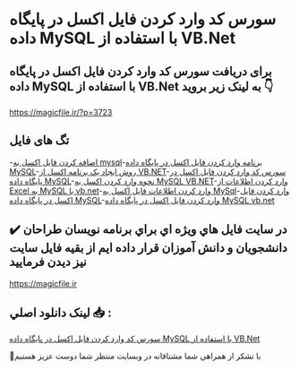 #  سورس کد وارد کردن فایل اکسل در پایگاه داده MySQL با استفاده از VB.Net

## برای دریافت  سورس کد وارد کردن فایل اکسل در پایگاه داده MySQL با استفاده از VB.Net به لینک زیر بروید 👇

https://magicfile.ir/?p=3723

## تگ های فایل

-[اضافه کردن فایل اکسل به mysql](https://magicfile.ir/product/%d9%88%d8%a7%d8%b1%d8%af-%da%a9%d8%b1%d8%af%d9%86-%d9%81%d8%a7%db%8c%d9%84-%d8%a7%da%a9%d8%b3%d9%84-%d8%af%d8%b1-%d9%be%d8%a7%db%8c%da%af%d8%a7%d9%87-%d8%af%d8%a7%d8%af%d9%87-mysql-%d8%a7%d8%b3%d8%aa%d9%81%d8%a7%d8%af%d9%87-vbnet/)-[برنامه وارد کردن فایل اکسل در پایگاه داده MySQL](https://magicfile.ir/product/%d9%88%d8%a7%d8%b1%d8%af-%da%a9%d8%b1%d8%af%d9%86-%d9%81%d8%a7%db%8c%d9%84-%d8%a7%da%a9%d8%b3%d9%84-%d8%af%d8%b1-%d9%be%d8%a7%db%8c%da%af%d8%a7%d9%87-%d8%af%d8%a7%d8%af%d9%87-mysql-%d8%a7%d8%b3%d8%aa%d9%81%d8%a7%d8%af%d9%87-vbnet/)-[روش ایجاد یک برنامه اکسل از VB.NET](https://magicfile.ir/product/%d9%88%d8%a7%d8%b1%d8%af-%da%a9%d8%b1%d8%af%d9%86-%d9%81%d8%a7%db%8c%d9%84-%d8%a7%da%a9%d8%b3%d9%84-%d8%af%d8%b1-%d9%be%d8%a7%db%8c%da%af%d8%a7%d9%87-%d8%af%d8%a7%d8%af%d9%87-mysql-%d8%a7%d8%b3%d8%aa%d9%81%d8%a7%d8%af%d9%87-vbnet/)-[سورس کد وارد کردن فایل اکسل در پایگاه داده MySQL](https://magicfile.ir/product/%d9%88%d8%a7%d8%b1%d8%af-%da%a9%d8%b1%d8%af%d9%86-%d9%81%d8%a7%db%8c%d9%84-%d8%a7%da%a9%d8%b3%d9%84-%d8%af%d8%b1-%d9%be%d8%a7%db%8c%da%af%d8%a7%d9%87-%d8%af%d8%a7%d8%af%d9%87-mysql-%d8%a7%d8%b3%d8%aa%d9%81%d8%a7%d8%af%d9%87-vbnet/)-[نحوه وارد کردن اکسل به MySQL VB.NET](https://magicfile.ir/product/%d9%88%d8%a7%d8%b1%d8%af-%da%a9%d8%b1%d8%af%d9%86-%d9%81%d8%a7%db%8c%d9%84-%d8%a7%da%a9%d8%b3%d9%84-%d8%af%d8%b1-%d9%be%d8%a7%db%8c%da%af%d8%a7%d9%87-%d8%af%d8%a7%d8%af%d9%87-mysql-%d8%a7%d8%b3%d8%aa%d9%81%d8%a7%d8%af%d9%87-vbnet/)-[وارد کردن اطلاعات از Excel به MySQL با vb.net](https://magicfile.ir/product/%d9%88%d8%a7%d8%b1%d8%af-%da%a9%d8%b1%d8%af%d9%86-%d9%81%d8%a7%db%8c%d9%84-%d8%a7%da%a9%d8%b3%d9%84-%d8%af%d8%b1-%d9%be%d8%a7%db%8c%da%af%d8%a7%d9%87-%d8%af%d8%a7%d8%af%d9%87-mysql-%d8%a7%d8%b3%d8%aa%d9%81%d8%a7%d8%af%d9%87-vbnet/)-[وارد کردن اطلاعات فایل اکسل به MySql](https://magicfile.ir/product/%d9%88%d8%a7%d8%b1%d8%af-%da%a9%d8%b1%d8%af%d9%86-%d9%81%d8%a7%db%8c%d9%84-%d8%a7%da%a9%d8%b3%d9%84-%d8%af%d8%b1-%d9%be%d8%a7%db%8c%da%af%d8%a7%d9%87-%d8%af%d8%a7%d8%af%d9%87-mysql-%d8%a7%d8%b3%d8%aa%d9%81%d8%a7%d8%af%d9%87-vbnet/)-[وارد کردن فایل اکسل در پایگاه داده MySQL](https://magicfile.ir/product/%d9%88%d8%a7%d8%b1%d8%af-%da%a9%d8%b1%d8%af%d9%86-%d9%81%d8%a7%db%8c%d9%84-%d8%a7%da%a9%d8%b3%d9%84-%d8%af%d8%b1-%d9%be%d8%a7%db%8c%da%af%d8%a7%d9%87-%d8%af%d8%a7%d8%af%d9%87-mysql-%d8%a7%d8%b3%d8%aa%d9%81%d8%a7%d8%af%d9%87-vbnet/)-[وارد کردن فایل اکسل در پایگاه داده MySQL vb.net](https://magicfile.ir/product/%d9%88%d8%a7%d8%b1%d8%af-%da%a9%d8%b1%d8%af%d9%86-%d9%81%d8%a7%db%8c%d9%84-%d8%a7%da%a9%d8%b3%d9%84-%d8%af%d8%b1-%d9%be%d8%a7%db%8c%da%af%d8%a7%d9%87-%d8%af%d8%a7%d8%af%d9%87-mysql-%d8%a7%d8%b3%d8%aa%d9%81%d8%a7%d8%af%d9%87-vbnet/)

## ✔️ در سايت فايل هاي ويژه اي براي برنامه نويسان طراحان دانشجويان و دانش آموزان قرار داده ايم از بقيه فايل سايت نيز ديدن فرماييد

https://magicfile.ir


## لينک دانلود اصلي 📥 :

[ سورس کد وارد کردن فایل اکسل در پایگاه داده MySQL با استفاده از VB.Net](https://magicfile.ir/product/%d9%88%d8%a7%d8%b1%d8%af-%da%a9%d8%b1%d8%af%d9%86-%d9%81%d8%a7%db%8c%d9%84-%d8%a7%da%a9%d8%b3%d9%84-%d8%af%d8%b1-%d9%be%d8%a7%db%8c%da%af%d8%a7%d9%87-%d8%af%d8%a7%d8%af%d9%87-mysql-%d8%a7%d8%b3%d8%aa%d9%81%d8%a7%d8%af%d9%87-vbnet/) 


🙏با تشکر از همراهي شما مشتاقانه در وبسایت منتظر شما دوست عزیز هستیم

